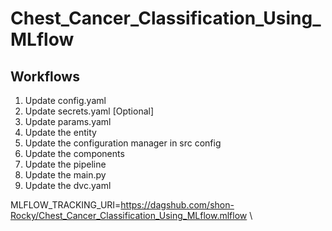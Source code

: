 # Chest_Cancer_Classification_Using_MLflow

## Workflows

1) Update config.yaml
2) Update secrets.yaml [Optional]
3) Update params.yaml
4) Update the entity
5) Update the configuration manager in src config
6) Update the components
7) Update the pipeline
8) Update the main.py
9) Update the dvc.yaml



MLFLOW_TRACKING_URI=https://dagshub.com/shon-Rocky/Chest_Cancer_Classification_Using_MLflow.mlflow \

